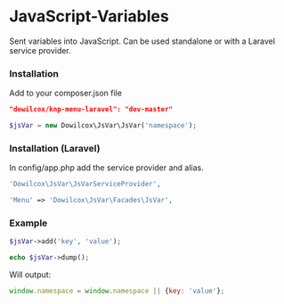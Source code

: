 JavaScript-Variables
============
Sent variables into JavaScript. Can be used standalone or with a Laravel service provider.

### Installation
Add to your composer.json file
```json
"dowilcox/knp-menu-laravel": "dev-master"
```

```php
$jsVar = new Dowilcox\JsVar\JsVar('namespace');
```

### Installation (Laravel)

In config/app.php add the service provider and alias.

```php
'Dowilcox\JsVar\JsVarServiceProvider',
```

```php
'Menu' => 'Dowilcox\JsVar\Facades\JsVar',
```

### Example

```php
$jsVar->add('key', 'value');

echo $jsVar->dump();
```

Will output:
```javascript
window.namespace = window.namespace || {key: 'value'};
```
